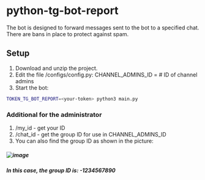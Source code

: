 # python-tg-bot-report

The bot is designed to forward messages sent to the bot to a specified chat. There are bans in place to protect against spam.

## Setup

1. Download and unzip the project.
2. Edit the file /configs/config.py:
   CHANNEL_ADMINS_ID = <your group or supergroup chat_id>  # ID of channel admins
3. Start the bot:
```bash
TOKEN_TG_BOT_REPORT=<your-token> python3 main.py
```


### Additional for the administrator

1. /my_id - get your ID
2. /chat_id - get the group ID for use in CHANNEL_ADMINS_ID 
3. You can also find the group ID as shown in the picture:
##### ![image](https://github.com/Anton293/python-tg-bot-report/assets/75950532/bbc889ab-b407-492e-855f-83396a5b1600)
##### In this case, the group ID is: -1234567890

